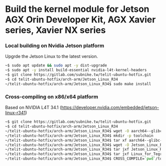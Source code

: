 # Build the kernel module for Jetson AGX Orin Developer Kit, AGX Xavier series, Xavier NX series

### Local building on Nvidia Jetson platform

Upgrde the Jetson Linux to the latest version.

```sh
~$ sudo apt update && sudo apt -y dist-upgrade
~$ sudo apt -y install build-essential nvidia-l4t-kernel-headers
~$ git clone https://gitlab.com/subnike.tw/telit-ubuntu-hotfix.git
~$ cd telit-ubuntu-hotfix/arch-arm/Jetson_Linux_R34
~/telit-ubuntu-hotfix/arch-arm/Jetson_Linux_R34$ sudo make install
```

### Cross-compiling on x86/x64 platform

Based on NVIDIA L4T 34.1 (https://developer.nvidia.com/embedded/jetson-linux-r341)

```sh
~$ git clone https://gitlab.com/subnike.tw/telit-ubuntu-hotfix.git
~$ cd telit-ubuntu-hotfix/arch-arm/Jetson_Linux_R34
~/telit-ubuntu-hotfix/arch-arm/Jetson_Linux_R34$ wget -O aarch64--glibc--stable-final.tar.gz https://developer.nvidia.com/embedded/jetson-linux/bootlin-toolchain-gcc-93
~/telit-ubuntu-hotfix/arch-arm/Jetson_Linux_R34$ mkdir -p toolchain
~/telit-ubuntu-hotfix/arch-arm/Jetson_Linux_R34$ tar xf aarch64--glibc--stable-final.tar.gz -C toolchain
~/telit-ubuntu-hotfix/arch-arm/Jetson_Linux_R34$ wget -O Jetson_Linux_R34.1.0_aarch64.tbz2 https://developer.nvidia.com/embedded/l4t/r34_release_v1.0/release/jetson_linux_r34.1.0_aarch64.tbz2
~/telit-ubuntu-hotfix/arch-arm/Jetson_Linux_R34$ tar jxf Jetson_Linux_R34.1.0_aarch64.tbz2 Linux_for_Tegra/kernel/kernel_headers.tbz2
~/telit-ubuntu-hotfix/arch-arm/Jetson_Linux_R34$ tar jxf Linux_for_Tegra/kernel/kernel_headers.tbz2 -C Linux_for_Tegra/kernel
~/telit-ubuntu-hotfix/arch-arm/Jetson_Linux_R34$ CROSS_COMPILE=`pwd`/toolchain/bin/aarch64-linux- CC=gcc ARCH_KDIR=`pwd`/Linux_for_Tegra/kernel/linux-headers-5.10.65-tegra-linux_x86_64/kernel-5.10/ make
```
